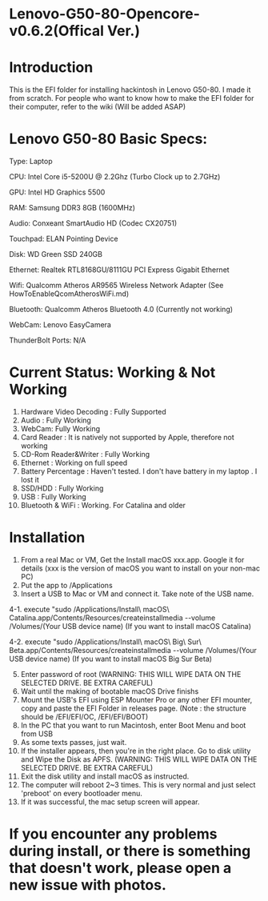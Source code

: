 # Lenovo-G50-80-Opencore-v0.6.2(Offical Ver.)
# Introduction
This is the EFI folder for installing hackintosh in Lenovo G50-80. I made it from scratch. For people who want to know how to make the EFI folder for their computer, refer to the wiki (Will be added ASAP)
# Lenovo G50-80 Basic Specs:
Type: Laptop

CPU: Intel Core i5-5200U @ 2.2Ghz (Turbo Clock up to 2.7GHz)

GPU: Intel HD Graphics 5500 

RAM: Samsung DDR3 8GB (1600MHz)

Audio: Conxeant SmartAudio HD (Codec CX20751)

Touchpad: ELAN Pointing Device

Disk: WD Green SSD 240GB

Ethernet: Realtek RTL8168GU/8111GU PCI Express Gigabit Ethernet

Wifi: Qualcomm Atheros AR9565 Wireless Network Adapter (See HowToEnableQcomAtherosWiFi.md)

Bluetooth: Qualcomm Atheros Bluetooth 4.0 (Currently not working)

WebCam: Lenovo EasyCamera

ThunderBolt Ports: N/A

# Current Status: Working & Not Working
1. Hardware Video Decoding : Fully Supported
2. Audio : Fully Working
3. WebCam: Fully Working
4. Card Reader : It is natively not supported by Apple, therefore not working
5. CD-Rom Reader&Writer : Fully Working
6. Ethernet : Working on full speed
7. Battery Percentage : Haven't tested. I don't have battery in my laptop
. I lost it
8. SSD/HDD : Fully Working
9. USB : Fully Working
10. Bluetooth & WiFi : Working. For Catalina and older
# Installation
1. From a real Mac or VM, Get the Install macOS xxx.app. Google it for details (xxx is the version of macOS you want to install on your non-mac PC)
2. Put the app to /Applications
3. Insert a USB to Mac or VM and connect it. Take note of the USB name. 

4-1. execute "sudo /Applications/Install\ macOS\ Catalina.app/Contents/Resources/createinstallmedia --volume /Volumes/(Your USB device name) (If you want to install macOS Catalina)

4-2. execute "sudo /Applications/Install\ macOS\ Big\ Sur\ Beta.app/Contents/Resources/createinstallmedia --volume /Volumes/(Your USB device name) (If you want to install macOS Big Sur Beta)

5. Enter password of root (WARNING: THIS WILL WIPE DATA ON THE SELECTED DRIVE. BE EXTRA CAREFUL)
6. Wait until the making of bootable macOS Drive finishs 
7. Mount the USB's EFI using ESP Mounter Pro or any other EFI mounter, copy and paste the EFI Folder in releases page. (Note : the structure should be /EFI/EFI/OC, /EFI/EFI/BOOT)
8. In the PC that you want to run Macintosh, enter Boot Menu and boot from USB
9. As some texts passes, just wait.
10. If the installer appears, then you're in the right place. Go to disk utility and Wipe the Disk as APFS. (WARNING: THIS WILL WIPE DATA ON THE SELECTED DRIVE. BE EXTRA CAREFUL)
11. Exit the disk utility and install macOS as instructed.
12. The computer will reboot 2~3 times. This is very normal and just select 'preboot' on every bootloader menu. 
13. If it was successful, the mac setup screen will appear. 


# If you encounter any problems during install, or there is something that doesn't work, please open a new issue with photos.

